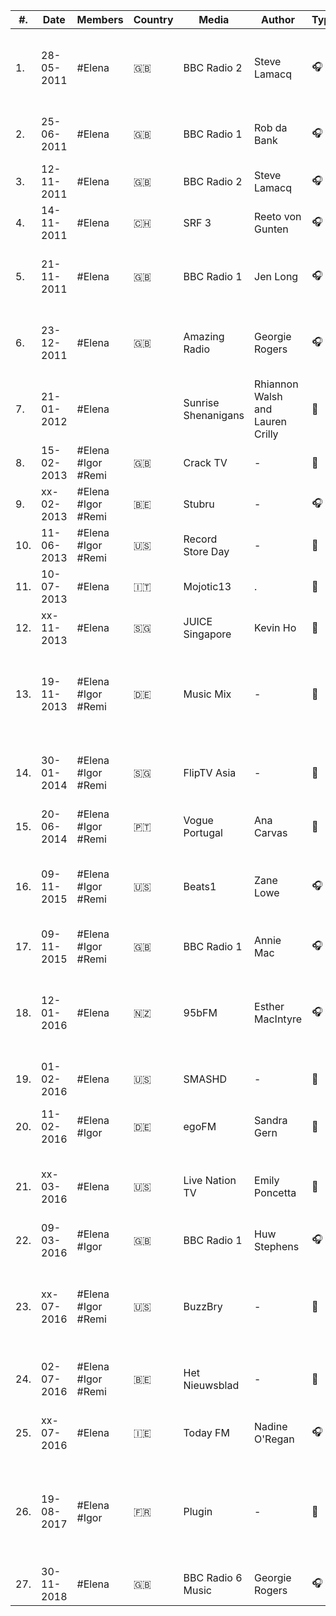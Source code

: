 | #.  | Date       | Members            | Country       | Media                 | Author                            | Type           | Original link                                                                                                                                                                                                                                 |     |
| --- | ---------- | ------------------ | ------------- | ----------------------| ----------------------------------| -------------- | --------------------------------------------------------------------------------------------------------------------------------------------------------------------------------------------------------------------------------------------- | --- |
| 1.  | 28-05-2011 | #Elena             | :uk:          | BBC Radio 2           | Steve Lamacq                      | :headphones:   | [BBC Radio 2 - Steve Lamacq, 21/05/2011](https://www.bbc.co.uk/programmes/b0113hv1) [BBC Radio 2 - Steve Lamacq, 28/05/2011](https://www.bbc.co.uk/programmes/b011d6tm)                                                                       |     |
| 2.  | 25-06-2011 | #Elena             | :uk:          | BBC Radio 1           | Rob da Bank                       | :headphones:   | [BBC Radio 1 - Rob da Bank, Glastonbury Special](https://www.bbc.co.uk/programmes/b011y5c2)                                                                                                                                                   |     |
| 3.  | 12-11-2011 | #Elena             | :uk:          | BBC Radio 2           | Steve Lamacq                      | :headphones:   | [BBC Radio 2 - Steve Lamacq, 12/11/2011](https://www.bbc.co.uk/programmes/b0171t2x)                                                                                                                                                           |     |
| 4.  | 14-11-2011 | #Elena             | :switzerland: | SRF 3                 | Reeto von Gunten                  | :headphones:   |                                                                                                                                                                                                                                               |     |
| 5.  | 21-11-2011 | #Elena             | :uk:          | BBC Radio 1           | Jen Long                          | :headphones:   | [BBC Introducing in Wales with Jen Long, Daughter and Goldcult](https://www.bbc.co.uk/programmes/b0178ps3)                                                                                                                                    |     |
| 6.  | 23-12-2011 | #Elena             | :uk:          | Amazing Radio         | Georgie Rogers                    | :headphones:   | [Amazing Blog  – Amazing Radio Audio Advent Calendar – Door 23](http://blog.amazingtunes.com/2011/12/23/amazing-radio-audio-advent-calendar-door-23/)                                                                                         |     |
| 7.  | 21-01-2012 | #Elena             |               | Sunrise Shenanigans   | Rhiannon Walsh and Lauren Crilly  | :movie_camera: | [Sunrise Shenanigans Interview with Daughter](https://www.youtube.com/watch?v=biG41lBo8a8)                                                                                                                                                    |     |                                     
| 8.  | 15-02-2013 | #Elena #Igor #Remi | :uk:          | Crack TV              | -                                 | :movie_camera: | [CRACK TV 002 - Daughter](http://web.archive.org/web/20140311071622/http://vimeo.com/59730356)                                                                                                                                                |     |
| 9.  | xx-02-2013 | #Elena #Igor #Remi | :belgium:     | Stubru                | -                                 | :headphones:   | [Daughter Live in Duyster](http://www.stubru.be/programmas/duyster/daughterliveinduyster)                                                                                                                                                     |     |                                
| 10. | 11-06-2013 | #Elena #Igor #Remi | :us:          | Record Store Day      | -                                 | :movie_camera: | [Daughter](http://web.archive.org/web/20130714174715/http://vimeo.com/68127859)                                                                                                                                                               |     |
| 11. | 10-07-2013 | #Elena             | :it:          | Mojotic13             | .                                 | :movie_camera: | [Daughter Interview @ Mojotic13](https://vimeo.com/70400715)                                                                                                                                                                                  |     |
| 12. | xx-11-2013 | #Elena             | :singapore:   | JUICE Singapore       | Kevin Ho                          | :memo:         | [JUICE - January 2014](https://issuu.com/mahirahlaw/docs/juice_0114)                                                                                                                                                                          |     |
| 13. | 19-11-2013 | #Elena #Igor #Remi | :de:          | Music Mix             | -                                 | :movie_camera: | [Zum Jahresausklang bei musicmix: ein Feuerwerk an Klangvielfalt mit Daughter & Karl Bartos](https://www.musikexpress.de/zum-jahresausklang-bei-musicmix-ein-feuerwerk-an-klangvielfalt-mit-daughter-karl-bartos-131239/)                     |     |
| 14. | 30-01-2014 | #Elena #Igor #Remi | :singapore:   | FlipTV Asia           | -                                 | :movie_camera: | [Flip Music Interview with Daughter @ Laneway Singapore](http://web.archive.org/web/20140417101657/http://vimeo.com/85504202)                                                                                                                 |     |
| 15. | 20-06-2014 | #Elena #Igor #Remi | :portugal:    | Vogue Portugal        | Ana Carvas                        | :movie_camera: | [Entrevista: Daughter](http://web.archive.org/web/20141008122950/http://www.vogue.xl.pt/multimedia/videos/detalhe/entrevista_daughter.html)                                                                                                   |     |
| 16. | 09-11-2015 | #Elena #Igor #Remi | :us:          | Beats1                | Zane Lowe                         | :headphones:   | [Beats 1: Interview with Daughter (Zane Lowe - 9th November 2015)](https://daughterfans-blog.tumblr.com/post/133011700410/beats-1-interview-with-daughter-zane-lowe-9th)                                                                      |     |
| 17. | 09-11-2015 | #Elena #Igor #Remi | :uk:          | BBC Radio 1           | Annie Mac                         | :headphones:   | [Daughter - Numbers](https://www.bbc.co.uk/programmes/p037lgwf)                                                                                                                                                                               |     |                                
| 18. | 12-01-2016 | #Elena             | :new_zealand: | 95bFM                 | Esther MacIntyre                  | :headphones:   | [Morning Glory with Esther MacIntyre: Interview: Daughter vocalist Elena Tonra](https://www.ivoox.com/en/morning-glory-with-esther-macintyre-interview-daughter-vocalist-audios-mp3_rf_10040052_1.html)                                       |     |
| 19. | 01-02-2016 | #Elena             | :us:          | SMASHD                | -                                 | :memo:         |                                                                                                                                                                                                                                               |     |                  
| 20. | 11-02-2016 | #Elena #Igor       | :de:          | egoFM                 | Sandra Gern                       | :memo:         | [CHELSEA HOTEL Daughter im Interview](https://www.egofm.de/blog/egofm-chelsea-hotel-kw6-daughter)                                                                                                                                             |     |        
| 21. | xx-03-2016 | #Elena             | :us:          | Live Nation TV        | Emily Poncetta                    | :memo:         | [Find Your Inner Fighter: A Conversation with Daughter \| Live Nation TV](https://lntv.com/en_us/article/daughter-elena-tonra-interview-2016)                                                                                                 |     |
| 22. | 09-03-2016 | #Elena #Igor       | :uk:          | BBC Radio 1           | Huw Stephens                      | :headphones:   | [Daughter tip us their favourite new artists](https://www.bbc.co.uk/programmes/p03m2w44)                                                                                                                                                      |     |
| 23. | xx-07-2016 | #Elena #Igor #Remi | :us:          | BuzzBry               | -                                 | :movie_camera: | [Watch: British band Daughter on the sweetness behind 'unhappy music'](https://buzzbry.com/watch-british-band-daughter-on-the-beauty-behind-sad-music/)                                                                                       |     |
| 24. | 02-07-2016 | #Elena #Igor #Remi | :belgium:     | Het Nieuwsblad        | -                                 | :movie_camera: | [Elena Tonra (Daughter): 'Ik zou mainstage besterven'](https://www.nieuwsblad.be/cnt/dmf20160702_02367883)                                                                                                                                    |     |
| 25. | xx-07-2016 | #Elena             | :ireland:     | Today FM              | Nadine O'Regan                    | :headphones:   | [Elena Tonra (Daughter) - Songs in the Key of Life](https://www.todayfm.com/Elena-Tonra-Daughter--Songs-in-the-Key-of-Life)                                                                                                                   |     |
| 26. | 19-08-2017 | #Elena #Igor       | :fr:          | Plugin                | -                                 | :memo:         | [Rencontre avec le groupe Daughter a l'origine de la musique de Life Is Strange: Before the Storm](https://plugin.01net.com/pop/rencontre-avec-le-groupe-daughter-a-l-origine-de-la-musique-de-life-is-strange-before-the-storm-1238143.html) |     |
| 27. | 30-11-2018 | #Elena             | :uk:          | BBC Radio 6 Music     | Georgie Rogers                    | :headphones:   | [Shaun Keaveny #MASO](https://www.bbc.co.uk/programmes/m0001c5f)                                                                                                                                                                              |     |
